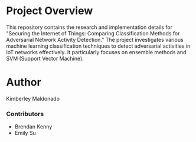 # Project Overview
This repository contains the research and implementation details for "Securing the Internet of Things: Comparing Classification Methods for Adversarial Network Activity Detection." The project investigates various machine learning classification techniques to detect adversarial activities in IoT networks effectively. It particularly focuses on ensemble methods and SVM (Support Vector Machine).
# Author
Kimberley Maldonado
### Contributors
* Brendan Kenny
* Emily Su
